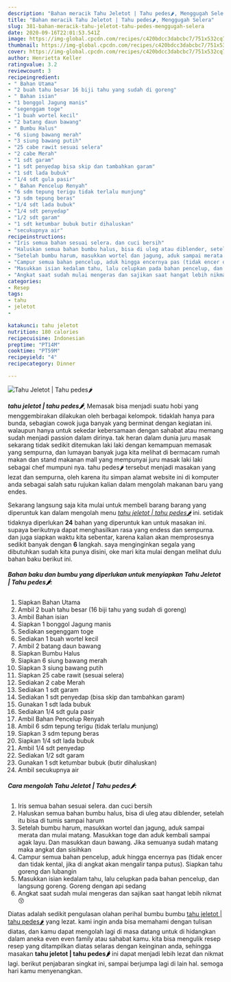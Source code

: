 ```yaml
---
description: "Bahan meracik Tahu Jeletot | Tahu pedes🌶, Menggugah Selera"
title: "Bahan meracik Tahu Jeletot | Tahu pedes🌶, Menggugah Selera"
slug: 381-bahan-meracik-tahu-jeletot-tahu-pedes-menggugah-selera
date: 2020-09-16T22:01:53.541Z
image: https://img-global.cpcdn.com/recipes/c420bdcc3dabcbc7/751x532cq70/tahu-jeletot-tahu-pedes🌶-foto-resep-utama.jpg
thumbnail: https://img-global.cpcdn.com/recipes/c420bdcc3dabcbc7/751x532cq70/tahu-jeletot-tahu-pedes🌶-foto-resep-utama.jpg
cover: https://img-global.cpcdn.com/recipes/c420bdcc3dabcbc7/751x532cq70/tahu-jeletot-tahu-pedes🌶-foto-resep-utama.jpg
author: Henrietta Keller
ratingvalue: 3.2
reviewcount: 3
recipeingredient:
- " Bahan Utama"
- "2 buah tahu besar 16 biji tahu yang sudah di goreng"
- " Bahan isian"
- "1 bonggol Jagung manis"
- "segenggam toge"
- "1 buah wortel kecil"
- "2 batang daun bawang"
- " Bumbu Halus"
- "6 siung bawang merah"
- "3 siung bawang putih"
- "25 cabe rawit sesuai selera"
- "2 cabe Merah"
- "1 sdt garam"
- "1 sdt penyedap bisa skip dan tambahkan garam"
- "1 sdt lada bubuk"
- "1/4 sdt gula pasir"
- " Bahan Pencelup Renyah"
- "6 sdm tepung terigu tidak terlalu munjung"
- "3 sdm tepung beras"
- "1/4 sdt lada bubuk"
- "1/4 sdt penyedap"
- "1/2 sdt garam"
- "1 sdt ketumbar bubuk butir dihaluskan"
- "secukupnya air"
recipeinstructions:
- "Iris semua bahan sesuai selera. dan cuci bersih"
- "Haluskan semua bahan bumbu halus, bisa di uleg atau diblender, setelah itu bisa di tumis sampai harum"
- "Setelah bumbu harum, masukkan wortel dan jagung, aduk sampai merata dan mulai matang. Masukkan toge dan aduk kembali sampai agak layu. Dan masukkan daun bawang. Jika semuanya sudah matang maka angkat dan sisihkan"
- "Campur semua bahan pencelup, aduk hingga encernya pas (tidak encer dan tidak kental, jika di angkat akan mengalir tanpa putus). Siapkan tahu goreng dan lubangin"
- "Masukkan isian kedalam tahu, lalu celupkan pada bahan pencelup, dan langsung goreng. Goreng dengan api sedang"
- "Angkat saat sudah mulai mengeras dan sajikan saat hangat lebih nikmat😚"
categories:
- Resep
tags:
- tahu
- jeletot
- 

katakunci: tahu jeletot  
nutrition: 180 calories
recipecuisine: Indonesian
preptime: "PT14M"
cooktime: "PT59M"
recipeyield: "4"
recipecategory: Dinner

---
```



![Tahu Jeletot | Tahu pedes🌶](https://img-global.cpcdn.com/recipes/c420bdcc3dabcbc7/751x532cq70/tahu-jeletot-tahu-pedes🌶-foto-resep-utama.jpg)

<b><i>tahu jeletot | tahu pedes🌶</i></b>, Memasak bisa menjadi suatu hobi yang menggembirakan dilakukan oleh berbagai kelompok. tidaklah hanya para bunda, sebagian cowok juga banyak yang berminat dengan kegiatan ini. walaupun hanya untuk sekedar kebersamaan dengan sahabat atau memang sudah menjadi passion dalam dirinya. tak heran dalam dunia juru masak sekarang tidak sedikit ditemukan laki laki dengan kemampuan memasak yang sempurna, dan lumayan banyak juga kita melihat di bermacam rumah makan dan stand makanan mall yang mempunyai juru masak laki laki sebagai chef mumpuni nya.
 tahu pedes🌶</u> tersebut menjadi masakan yang lezat dan sempurna, oleh karena itu simpan alamat website ini di komputer anda sebagai salah satu rujukan kalian dalam mengolah makanan baru yang endes.




Sekarang langsung saja kita mulai untuk membeli barang barang yang diperuntuk kan dalam mengolah menu <u><i>tahu jeletot | tahu pedes🌶</i></u> ini. setidak tidaknya diperlukan <b>24</b> bahan yang diperuntuk kan untuk masakan ini. supaya berikutnya dapat menghasilkan rasa yang endess dan sempurna. dan juga siapkan waktu kita sebentar, karena kalian akan memprosesnya sedikit banyak dengan <b>6</b> langkah. saya menginginkan segala yang dibutuhkan sudah kita punya disini, oke mari kita mulai dengan melihat dulu bahan baku berikut ini.

<!--inarticleads1-->

##### Bahan baku dan bumbu yang diperlukan untuk menyiapkan Tahu Jeletot | Tahu pedes🌶:

1. Siapkan  Bahan Utama
1. Ambil 2 buah tahu besar (16 biji tahu yang sudah di goreng)
1. Ambil  Bahan isian
1. Siapkan 1 bonggol Jagung manis
1. Sediakan segenggam toge
1. Sediakan 1 buah wortel kecil
1. Ambil 2 batang daun bawang
1. Siapkan  Bumbu Halus
1. Siapkan 6 siung bawang merah
1. Siapkan 3 siung bawang putih
1. Siapkan 25 cabe rawit (sesuai selera)
1. Sediakan 2 cabe Merah
1. Sediakan 1 sdt garam
1. Sediakan 1 sdt penyedap (bisa skip dan tambahkan garam)
1. Gunakan 1 sdt lada bubuk
1. Sediakan 1/4 sdt gula pasir
1. Ambil  Bahan Pencelup Renyah
1. Ambil 6 sdm tepung terigu (tidak terlalu munjung)
1. Siapkan 3 sdm tepung beras
1. Siapkan 1/4 sdt lada bubuk
1. Ambil 1/4 sdt penyedap
1. Sediakan 1/2 sdt garam
1. Gunakan 1 sdt ketumbar bubuk (butir dihaluskan)
1. Ambil secukupnya air




<!--inarticleads2-->

##### Cara mengolah Tahu Jeletot | Tahu pedes🌶:

1. Iris semua bahan sesuai selera. dan cuci bersih
1. Haluskan semua bahan bumbu halus, bisa di uleg atau diblender, setelah itu bisa di tumis sampai harum
1. Setelah bumbu harum, masukkan wortel dan jagung, aduk sampai merata dan mulai matang. Masukkan toge dan aduk kembali sampai agak layu. Dan masukkan daun bawang. Jika semuanya sudah matang maka angkat dan sisihkan
1. Campur semua bahan pencelup, aduk hingga encernya pas (tidak encer dan tidak kental, jika di angkat akan mengalir tanpa putus). Siapkan tahu goreng dan lubangin
1. Masukkan isian kedalam tahu, lalu celupkan pada bahan pencelup, dan langsung goreng. Goreng dengan api sedang
1. Angkat saat sudah mulai mengeras dan sajikan saat hangat lebih nikmat😚




Diatas adalah sedikit pengulasan olahan perihal bumbu bumbu <u>tahu jeletot | tahu pedes🌶</u> yang lezat. kami ingin anda bisa memahami dengan tulisan diatas, dan kamu dapat mengolah lagi di masa datang untuk di hidangkan dalam aneka even even family atau sahabat kamu. kita bisa mengulik resep resep yang ditampilkan diatas selaras dengan keinginan anda, sehingga masakan <b>tahu jeletot | tahu pedes🌶</b> ini dapat menjadi lebih lezat dan nikmat lagi. berikut penjabaran singkat ini, sampai berjumpa lagi di lain hal. semoga hari kamu menyenangkan.
